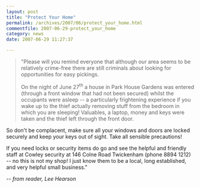```yaml
---
layout: post
title: "Protect Your Home"
permalink: /archives/2007/06/protect_your_home.html
commentfile: 2007-06-29-protect_your_home
category: news
date: 2007-06-29 11:27:37

---
```


> "Please will you remind everyone that although our area seems to be relatively crime-free there are still criminals about looking for opportunities for easy pickings.
> 
> On the night of June 27<sup>th</sup> a house in Park House Gardens was entered (through a front window that had not been secured) whilst the occupants were asleep -- a particularly frightening experience if you wake up to the thief actually removing stuff from the bedroom in which you are sleeping! Valuables, a laptop, money and keys were taken and the thief left through the front door.

So don't be complacent, make sure all your windows and doors are locked securely and keep your keys out of sight. Take all sensible precautions!

If you need locks or security items do go and see the helpful and friendly staff at Cowley security at 146 Colne Road Twickenham (phone 8894 1212) -- no this is not my shop! I just know them to be a local, long established, and very helpful small business."

<cite>-- from reader, Lee Hearson</cite>
